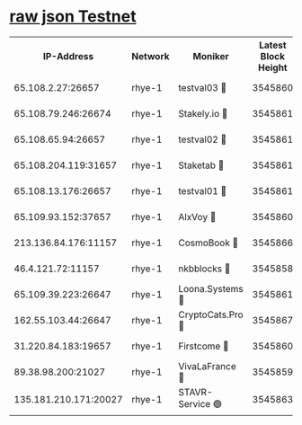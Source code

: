 
[raw json Testnet](https://rpc-check.quickt.stavr.tech/quickt/rpc-quickt-result.json)
=


<table><tr><th>IP-Address</th><th>Network</th><th>Moniker</th><th>Latest Block Height</th><th>Earliest Block Height</th><th>Catching Up</th><th>Tx Index</th><th>Voting Power</th><th>Scan Time</th></tr><tr><td>65.108.2.27:26657</td><td>rhye-1</td><td>testval03 🔴</td><td>3545860</td><td>1</td><td>False</td><td>on</td><td>5002050</td><td>2023-12-10T12:49:34.548253006UTC</td></tr><tr><td>65.108.79.246:26674</td><td>rhye-1</td><td>Stakely.io 🔴</td><td>3545861</td><td>1</td><td>False</td><td>on</td><td>10</td><td>2023-12-10T12:49:36.913201044UTC</td></tr><tr><td>65.108.65.94:26657</td><td>rhye-1</td><td>testval02 🔴</td><td>3545861</td><td>1</td><td>False</td><td>on</td><td>5002050</td><td>2023-12-10T12:49:37.248306377UTC</td></tr><tr><td>65.108.204.119:31657</td><td>rhye-1</td><td>Staketab 🔴</td><td>3545861</td><td>1</td><td>False</td><td>on</td><td>9900</td><td>2023-12-10T12:49:40.032464602UTC</td></tr><tr><td>65.108.13.176:26657</td><td>rhye-1</td><td>testval01 🔴</td><td>3545861</td><td>1</td><td>False</td><td>on</td><td>9582010</td><td>2023-12-10T12:49:40.385134709UTC</td></tr><tr><td>65.109.93.152:37657</td><td>rhye-1</td><td>AlxVoy 🔴</td><td>3545860</td><td>433101</td><td>False</td><td>on</td><td>92921</td><td>2023-12-10T12:49:31.864629176UTC</td></tr><tr><td>213.136.84.176:11157</td><td>rhye-1</td><td>CosmoBook 🔴</td><td>3545866</td><td>1674001</td><td>False</td><td>off</td><td>1528057</td><td>2023-12-10T12:50:05.673412626UTC</td></tr><tr><td>46.4.121.72:11157</td><td>rhye-1</td><td>nkbblocks 🔴</td><td>3545858</td><td>1781001</td><td>False</td><td>on</td><td>81901</td><td>2023-12-10T12:49:22.911117201UTC</td></tr><tr><td>65.109.39.223:26647</td><td>rhye-1</td><td>Loona.Systems 🔴</td><td>3545861</td><td>3287001</td><td>False</td><td>off</td><td>9949</td><td>2023-12-10T12:49:39.689035549UTC</td></tr><tr><td>162.55.103.44:26647</td><td>rhye-1</td><td>CryptoCats.Pro 🔴</td><td>3545867</td><td>3287001</td><td>False</td><td>off</td><td>9999</td><td>2023-12-10T12:50:10.028369692UTC</td></tr><tr><td>31.220.84.183:19657</td><td>rhye-1</td><td>Firstcome 🔴</td><td>3545860</td><td>3395933</td><td>False</td><td>off</td><td>732206</td><td>2023-12-10T12:49:34.206178645UTC</td></tr><tr><td>89.38.98.200:21027</td><td>rhye-1</td><td>VivaLaFrance 🔴</td><td>3545859</td><td>3524001</td><td>False</td><td>off</td><td>10000</td><td>2023-12-10T12:49:29.456395064UTC</td></tr><tr><td>135.181.210.171:20027</td><td>rhye-1</td><td>STAVR-Service 🟢</td><td>3545863</td><td>3543001</td><td>False</td><td>on</td><td>0</td><td>2023-12-10T12:49:48.941321005UTC</td></tr></table>
